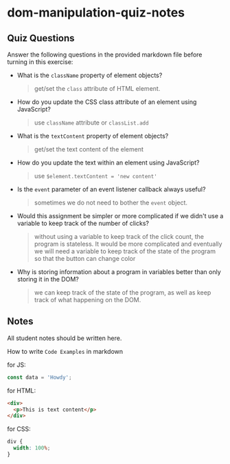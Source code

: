 # dom-manipulation-quiz-notes

## Quiz Questions

Answer the following questions in the provided markdown file before turning in this exercise:

- What is the `className` property of element objects?

  > get/set the `class` attribute of HTML element.

- How do you update the CSS class attribute of an element using JavaScript?

  > use `className` attribute or `classList.add`

- What is the `textContent` property of element objects?

  > get/set the text content of the element

- How do you update the text within an element using JavaScript?

  > use `$element.textContent = 'new content'`

- Is the `event` parameter of an event listener callback always useful?

  > sometimes we do not need to bother the `event` object.

- Would this assignment be simpler or more complicated if we didn't use a variable to keep track of the number of clicks?

  > without using a variable to keep track of the click count, the program is stateless. It would be more complicated and eventually we will need a variable to keep track of the state of the program so that the button can change color

- Why is storing information about a program in variables better than only storing it in the DOM?
  > we can keep track of the state of the program, as well as keep track of what happening on the DOM.

## Notes

All student notes should be written here.

How to write `Code Examples` in markdown

for JS:

```javascript
const data = 'Howdy';
```

for HTML:

```html
<div>
  <p>This is text content</p>
</div>
```

for CSS:

```css
div {
  width: 100%;
}
```
